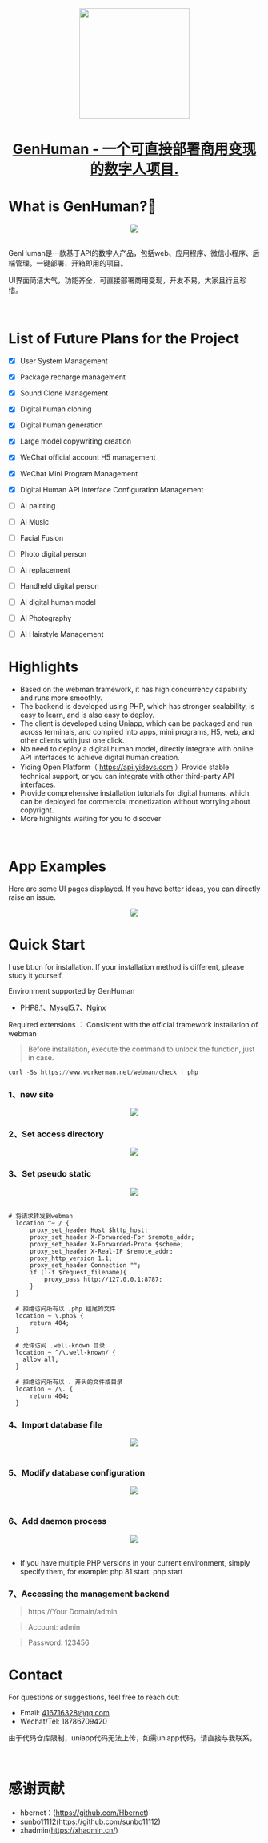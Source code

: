 <div align="center">
  <img src="README.assets/5968e08c4815404344fa34248e1b464.jpg" style="width: 220px; height: auto;"/>
</div>

<div align="center">
  <u><h1>GenHuman - 一个可直接部署商用变现的数字人项目.</h1></u>
</div>

# What is GenHuman?🚀

<div align="center">
  <img style="border-radius:3px;" src="README.assets/354a0c0e4e6980165c770ee2f8f4d4e.png" />
</div>

<br />

GenHuman是一款基于API的数字人产品，包括web、应用程序、微信小程序、后端管理。一键部署、开箱即用的项目。

UI界面简洁大气，功能齐全，可直接部署商用变现，开发不易，大家且行且珍惜。

<br />

# List of Future Plans for the Project

- [x] User System Management

- [x] Package recharge management

- [x] Sound Clone Management

- [x] Digital human cloning

- [x] Digital human generation

- [x] Large model copywriting creation

- [x] WeChat official account H5 management

- [x] WeChat Mini Program Management

- [x] Digital Human API Interface Configuration Management

- [ ] AI painting

- [ ] AI Music

- [ ] Facial Fusion

- [ ] Photo digital person

- [ ] AI replacement

- [ ] Handheld digital person

- [ ] AI digital human model

- [ ] AI Photography

- [ ] AI Hairstyle Management

# Highlights

- Based on the webman framework, it has high concurrency capability and runs more smoothly.  
- The backend is developed using PHP, which has stronger scalability, is easy to learn, and is also easy to deploy.  
- The client is developed using Uniapp, which can be packaged and run across terminals, and compiled into apps, mini programs, H5, web, and other clients with just one click.  
- No need to deploy a digital human model, directly integrate with online API interfaces to achieve digital human creation.  
- Yiding Open Platform（ https://api.yidevs.com ）Provide stable technical support, or you can integrate with other third-party API interfaces.  
- Provide comprehensive installation tutorials for digital humans, which can be deployed for commercial monetization without worrying about copyright.  
- More highlights waiting for you to discover

<br>

# App Examples

Here are some UI pages displayed. If you have better ideas, you can directly raise an issue.

<div align="center">
  <img style="border-radius:3px;" src="README.assets/354a0c0e4e6980165c770ee2f8f4d4e.png" />
</div>

# Quick Start

I use bt.cn for installation. If your installation method is different, please study it yourself.

Environment supported by GenHuman

- PHP8.1、Mysql5.7、Nginx

Required extensions ：   Consistent with the official framework installation of webman

> Before installation, execute the command to unlock the function, just in case. 

``` python
curl -Ss https://www.workerman.net/webman/check | php
```

### 1、new site
<div align="center">
  <img src="README.assets/1749619175088.jpg" />
</div>

### 2、Set access directory
<div align="center">
  <img src="README.assets/1749619250765.jpg" />
</div>

### 3、Set pseudo static
<div align="center">
  <img src="README.assets/1749619308089.jpg" />
</div>

<br />

```javascriopt
# 将请求转发到webman
  location ^~ / {
      proxy_set_header Host $http_host;
      proxy_set_header X-Forwarded-For $remote_addr;
      proxy_set_header X-Forwarded-Proto $scheme;
      proxy_set_header X-Real-IP $remote_addr;
      proxy_http_version 1.1;
      proxy_set_header Connection "";
      if (!-f $request_filename){
          proxy_pass http://127.0.0.1:8787;
      }
  }

  # 拒绝访问所有以 .php 结尾的文件
  location ~ \.php$ {
      return 404;
  }

  # 允许访问 .well-known 目录
  location ~ ^/\.well-known/ {
    allow all;
  }

  # 拒绝访问所有以 . 开头的文件或目录
  location ~ /\. {
      return 404;
  }

```

### 4、Import database file
<div align="center">
  <img src="README.assets/1749619495272.jpg" />
</div>

<br />

### 5、Modify database configuration

<div align="center">
  <img src="README.assets/1749619560345.jpg" />
</div>

<br />

### 6、Add daemon process

<div align="center">
  <img src="README.assets/1749619617168.jpg" />
</div>

<br />

- If you have multiple PHP versions in your current environment, simply specify them, for example: php 81 start. php start

### 7、Accessing the management backend
 
>https://Your Domain/admin

>Account: admin

>Password: 123456

# Contact

For questions or suggestions, feel free to reach out:

- Email: 416716328@qq.com
- Wechat/Tel: 18786709420

由于代码仓库限制，uniapp代码无法上传，如需uniapp代码，请直接与我联系。

<br />

# 感谢贡献

- hbernet：(https://github.com/Hbernet)
- sunbo11112(https://github.com/sunbo11112)
- xhadmin(https://xhadmin.cn/)